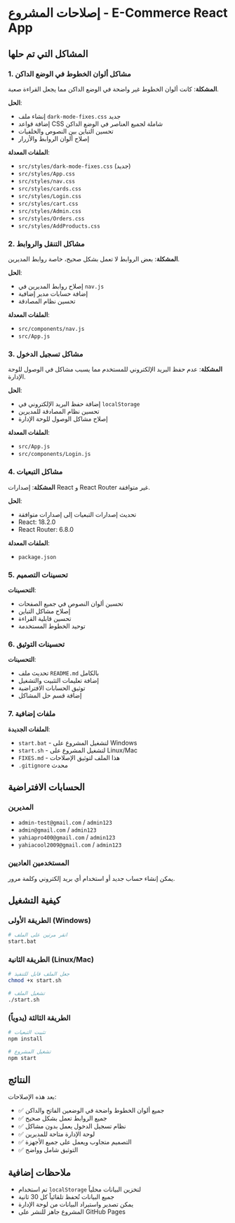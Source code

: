 # إصلاحات المشروع - E-Commerce React App

## المشاكل التي تم حلها

### 1. مشاكل ألوان الخطوط في الوضع الداكن

**المشكلة**: كانت ألوان الخطوط غير واضحة في الوضع الداكن مما يجعل القراءة صعبة.

**الحل**:
- إنشاء ملف `dark-mode-fixes.css` جديد
- إضافة قواعد CSS شاملة لجميع العناصر في الوضع الداكن
- تحسين التباين بين النصوص والخلفيات
- إصلاح ألوان الروابط والأزرار

**الملفات المعدلة**:
- `src/styles/dark-mode-fixes.css` (جديد)
- `src/styles/App.css`
- `src/styles/nav.css`
- `src/styles/cards.css`
- `src/styles/Login.css`
- `src/styles/cart.css`
- `src/styles/Admin.css`
- `src/styles/Orders.css`
- `src/styles/AddProducts.css`

### 2. مشاكل التنقل والروابط

**المشكلة**: بعض الروابط لا تعمل بشكل صحيح، خاصة روابط المديرين.

**الحل**:
- إصلاح روابط المديرين في `nav.js`
- إضافة حسابات مدير إضافية
- تحسين نظام المصادقة

**الملفات المعدلة**:
- `src/components/nav.js`
- `src/App.js`

### 3. مشاكل تسجيل الدخول

**المشكلة**: عدم حفظ البريد الإلكتروني للمستخدم مما يسبب مشاكل في الوصول للوحة الإدارة.

**الحل**:
- إضافة حفظ البريد الإلكتروني في `localStorage`
- تحسين نظام المصادقة للمديرين
- إصلاح مشاكل الوصول للوحة الإدارة

**الملفات المعدلة**:
- `src/App.js`
- `src/components/Login.js`

### 4. مشاكل التبعيات

**المشكلة**: إصدارات React و React Router غير متوافقة.

**الحل**:
- تحديث إصدارات التبعيات إلى إصدارات متوافقة
- React: 18.2.0
- React Router: 6.8.0

**الملفات المعدلة**:
- `package.json`

### 5. تحسينات التصميم

**التحسينات**:
- تحسين ألوان النصوص في جميع الصفحات
- إصلاح مشاكل التباين
- تحسين قابلية القراءة
- توحيد الخطوط المستخدمة

### 6. تحسينات التوثيق

**التحسينات**:
- تحديث ملف `README.md` بالكامل
- إضافة تعليمات التثبيت والتشغيل
- توثيق الحسابات الافتراضية
- إضافة قسم حل المشاكل

### 7. ملفات إضافية

**الملفات الجديدة**:
- `start.bat` - لتشغيل المشروع على Windows
- `start.sh` - لتشغيل المشروع على Linux/Mac
- `FIXES.md` - هذا الملف لتوثيق الإصلاحات
- `.gitignore` محدث

## الحسابات الافتراضية

### المديرين
- `admin-test@gmail.com` / `admin123`
- `admin@gmail.com` / `admin123`
- `yahiapro400@gmail.com` / `admin123`
- `yahiacool2009@gmail.com` / `admin123`

### المستخدمين العاديين
يمكن إنشاء حساب جديد أو استخدام أي بريد إلكتروني وكلمة مرور.

## كيفية التشغيل

### الطريقة الأولى (Windows)
```bash
# انقر مرتين على الملف
start.bat
```

### الطريقة الثانية (Linux/Mac)
```bash
# جعل الملف قابل للتنفيذ
chmod +x start.sh

# تشغيل الملف
./start.sh
```

### الطريقة الثالثة (يدوياً)
```bash
# تثبيت التبعيات
npm install

# تشغيل المشروع
npm start
```

## النتائج

بعد هذه الإصلاحات:
- ✅ جميع ألوان الخطوط واضحة في الوضعين الفاتح والداكن
- ✅ جميع الروابط تعمل بشكل صحيح
- ✅ نظام تسجيل الدخول يعمل بدون مشاكل
- ✅ لوحة الإدارة متاحة للمديرين
- ✅ التصميم متجاوب ويعمل على جميع الأجهزة
- ✅ التوثيق شامل وواضح

## ملاحظات إضافية

- تم استخدام `localStorage` لتخزين البيانات محلياً
- جميع البيانات تُحفظ تلقائياً كل 30 ثانية
- يمكن تصدير واستيراد البيانات من لوحة الإدارة
- المشروع جاهز للنشر على GitHub Pages 